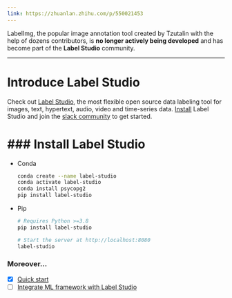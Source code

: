 ```yaml
---
link: https://zhuanlan.zhihu.com/p/550021453
---
```



LabelImg, the popular image annotation tool created by Tzutalin with the help of dozens contributors, is **no longer actively being developed** and has become part of the **Label Studio** community. 

---
# Introduce Label Studio
Check out [Label Studio](https://github.com/heartexlabs/label-studio), the most flexible open source data labeling tool for images, text, hypertext, audio, video and time-series data. [Install](https://labelstud.io/guide/install.html) Label Studio and join the [slack community](https://label-studio.slack.com/) to get started.

# ### Install Label Studio
- Conda
	```bash
	conda create --name label-studio
	conda activate label-studio
	conda install psycopg2
	pip install label-studio
	```
- Pip
	```bash
	# Requires Python >=3.8
	pip install label-studio
	
	# Start the server at http://localhost:8080
	label-studio
	```

### Moreover...
- [x] [Quick start](https://www.bilibili.com/video/BV1dL41147KE/)
- [ ] [Integrate ML framework with Label Studio](https://www.youtube.com/watch?v=43Ph805ukEc)